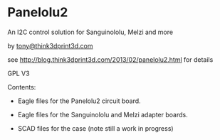 Panelolu2
=========

An I2C control solution for Sanguinololu, Melzi and more

by tony@think3dprint3d.com

see
http://blog.think3dprint3d.com/2013/02/panelolu2.html
for details

GPL V3

Contents:

- Eagle files for the Panelolu2 circuit board.

- Eagle files for the Sanguinololu and Melzi adapter boards. 

- SCAD files for the case (note still a work in progress)
